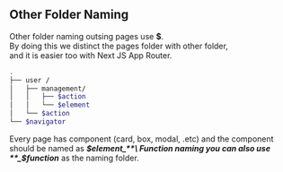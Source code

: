 ## Other Folder Naming

Other folder naming outsing pages use **$**.\
By doing this we distinct the pages folder with other folder,\
and it is easier too with Next JS App Router.

```sh
.
├── user /
│   ├── management/
│   │   ├── $action
│   │   └── $element
│   └── $action
└── $navigator
```

Every page has component (card, box, modal, .etc) and the component should be named as **_$element_**\
Function naming you can also use **_$function_** as the naming folder.

